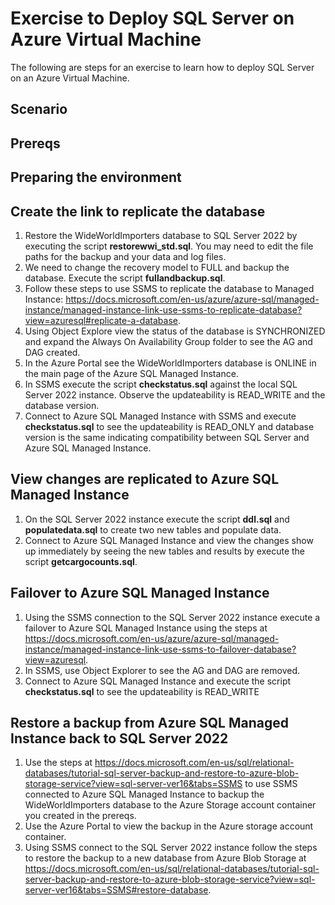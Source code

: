 # Exercise to Deploy SQL Server on Azure Virtual Machine

The following are steps for an exercise to learn how to deploy SQL Server on an Azure Virtual Machine.

## Scenario

## Prereqs

## Preparing the environment

## Create the link to replicate the database

1. Restore the WideWorldImporters database to SQL Server 2022 by executing the script **restorewwi_std.sql**. You may need to edit the file paths for the backup and your data and log files.
2. We need to change the recovery model to FULL and backup the database. Execute the script **fullandbackup.sql**.
3. Follow these steps to use SSMS to replicate the database to Managed Instance: https://docs.microsoft.com/en-us/azure/azure-sql/managed-instance/managed-instance-link-use-ssms-to-replicate-database?view=azuresql#replicate-a-database.
4. Using Object Explore view the status of the database is SYNCHRONIZED and expand the Always On Availability Group folder to see the AG and DAG created.
5. In the Azure Portal see the WideWorldImporters database is ONLINE in the main page of the Azure SQL Managed Instance.
6. In SSMS execute the script **checkstatus.sql** against the local SQL Server 2022 instance. Observe the updateability is READ_WRITE and the database version.
7. Connect to Azure SQL Managed Instance with SSMS and execute **checkstatus.sql** to see the updateability is READ_ONLY and database version is the same indicating compatibility between SQL Server and Azure SQL Managed Instance.

## View changes are replicated to Azure SQL Managed Instance

1. On the SQL Server 2022 instance execute the script **ddl.sql** and **populatedata.sql** to create two new tables and populate data.
2. Connect to Azure SQL Managed Instance and view the changes show up immediately by seeing the new tables and results by execute the script **getcargocounts.sql**.

## Failover to Azure SQL Managed Instance

1. Using the SSMS connection to the SQL Server 2022 instance execute a failover to Azure SQL Managed Instance using the steps at https://docs.microsoft.com/en-us/azure/azure-sql/managed-instance/managed-instance-link-use-ssms-to-failover-database?view=azuresql.
2. In SSMS, use Object Explorer to see the AG and DAG are removed.
3. Connect to Azure SQL Managed Instance and execute the script **checkstatus.sql** to see the updateability is READ_WRITE

## Restore a backup from Azure SQL Managed Instance back to SQL Server 2022

1. Use the steps at https://docs.microsoft.com/en-us/sql/relational-databases/tutorial-sql-server-backup-and-restore-to-azure-blob-storage-service?view=sql-server-ver16&tabs=SSMS to use SSMS connected to Azure SQL Managed Instance to backup the WideWorldImporters database to the Azure Storage account container you created in the prereqs.
2. Use the Azure Portal to view the backup in the Azure storage account container.
3. Using SSMS connect to the SQL Server 2022 instance follow the steps to restore the backup to a new database from Azure Blob Storage at https://docs.microsoft.com/en-us/sql/relational-databases/tutorial-sql-server-backup-and-restore-to-azure-blob-storage-service?view=sql-server-ver16&tabs=SSMS#restore-database.
